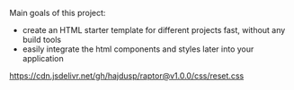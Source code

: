 Main goals of this project:
- create an HTML starter template for different projects fast, without any build tools
- easily integrate the html components and styles later into your application 

https://cdn.jsdelivr.net/gh/hajdusp/raptor@v1.0.0/css/reset.css
